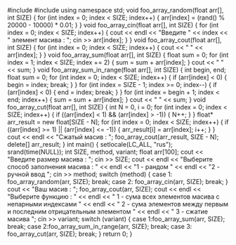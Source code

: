 #include<iostream>
#include<ctime>
using namespace std;
void foo_array_random(float arr[], int SIZE)
{
    for (int index = 0; index < SIZE; index++)
    {
        arr[index] = (rand() % 20000 - 10000) * 0.01;
    }
}
void foo_array_cin(float arr[], int SIZE)
{
    for (int index = 0; index < SIZE; index++)
    {
        cout << endl << "Введите " << index << " элемент масива : ";
        cin >> arr[index];
    }
}
void foo_array_cout(float arr[], int SIZE)
{
    for (int index = 0; index < SIZE; index++)
    {
        cout << "  " << arr[index];
    }
}
void foo_array_sum(float arr[], int SIZE)
{
    float sum = 0;
    for (int index = 1; index < SIZE; index += 2)
    {
        sum = sum + arr[index];
    }
    cout << " " << sum;
}
void foo_array_sum_in_range(float arr[], int SIZE)
{
    int begin, end;
    float sum = 0;
    for (int index = 0; index < SIZE; index++)
    {
        if (arr[index] < 0)
        {
            begin = index;
            break;
        }
    }
    for (int index = SIZE - 1; index >= 0; index--)
    {
        if (arr[index] < 0)
        {
            end = index;
            break;
        }
    }
    for (int index = begin + 1; index < end; index++)
    {
        sum = sum + arr[index];
    }
    cout << " " << sum;
}
void foo_array_cut(float arr[], int SIZE)
{
    int N = 0, i = 0;
    for (int index = 0; index < SIZE; index++)
    {
        if ((arr[index] < 1) && (arr[index] > -1))
        {
            N++;
        }
    }
    float* arr_result = new float[SIZE - N];
    for (int index = 0; index < SIZE; index++)
    {
        if ((arr[index] >= 1) || (arr[index] <= -1))
        {
            arr_result[i] = arr[index];
            i++;
        }
    }
    cout << endl << "Сжатый масив : ";
    foo_array_cout(arr_result, SIZE - N);
    delete[] arr_result;
}
int main()
{
    setlocale(LC_ALL, "rus");
    srand(time(NULL));
    int SIZE, method, variant;
    float arr[100];
    cout << "Введите размер масива : ";
    cin >> SIZE;
    cout << endl << "Выберите способ заполнения масива :  " << endl << "1 - рандом " << endl << "2 - ручной ввод   ";
    cin >> method;
    switch (method)
    {
    case 1: foo_array_random(arr, SIZE);
        break;
    case 2: foo_array_cin(arr, SIZE);
        break;
    }
    cout << "Ваш масив :  ";
    foo_array_cout(arr, SIZE);
    cout << endl << "Выберите функцию : " << endl << " 1 - сума всех элементов масива с непарными индексами " << endl << " 2 - сума элементов между первым и последним отрицательным элементом " << endl << " 3 - сжатие масива    ";
    cin >> variant;
    switch (variant)
    {
    case 1:foo_array_sum(arr, SIZE);
        break;
    case 2:foo_array_sum_in_range(arr, SIZE);
        break;
    case 3: foo_array_cut(arr, SIZE);
        break;
    }
    return 0;
}
